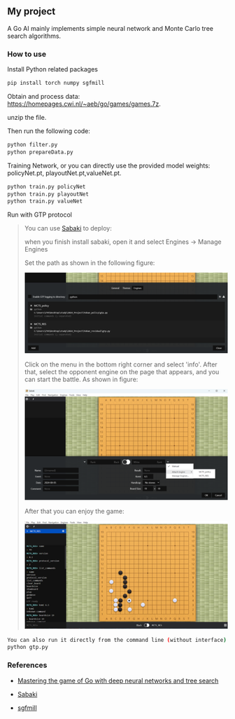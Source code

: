 ## My project

A Go AI mainly implements simple neural network and Monte Carlo tree search algorithms.

### How to use

Install Python related packages

```bash
pip install torch numpy sgfmill
```

Obtain and process data: https://homepages.cwi.nl/~aeb/go/games/games.7z. 

unzip the file. 

Then run the following code:

```bash
python filter.py
python prepareData.py
```

Training Network, or you can directly use the provided model weights: policyNet.pt, playoutNet.pt,valueNet.pt.

```bash
python train.py policyNet
python train.py playoutNet
python train.py valueNet
```

Run with GTP protocol

> You can use  [Sabaki](https://github.com/SabakiHQ/Sabaki) to deploy:
>
> when you finish install sabaki, open it and select Engines -> Manage Engines
>
> Set the path as shown in the following figure:
>
> ![image](https://github.com/count001/MyProject/blob/master/image/2024-08-05%20082940.png)
>
> Click on the menu in the bottom right corner and select 'info'.
> After that, select the opponent engine on the page that appears, and you can start the battle. As shown in figure:
>
> ![image](https://github.com/count001/MyProject/blob/master/image/2024-08-05%20083907.png)
>
> After that you can enjoy the game:
>
> ![image](https://github.com/count001/MyProject/blob/master/image/2024-08-05%20084007.png)

```bash
You can also run it directly from the command line (without interface):
python gtp.py
```

### References

+ [Mastering the game of Go with deep neural networks and tree search](https://www.nature.com/articles/nature16961)

+ [Sabaki](https://github.com/SabakiHQ/Sabaki)

+ [sgfmill](https://github.com/mattheww/sgfmill)

  
